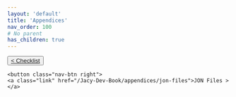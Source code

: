 ```yaml
---
layout: 'default'
title: 'Appendices'
nav_order: 100
# No parent
has_children: true
---
```



<div class="nav-btn-block">
    <button class="nav-btn left">
    <a class="link" href="/Jacy-Dev-Book/appendices/checklist.html">< Checklist</a>
</button>

    <button class="nav-btn right">
    <a class="link" href="/Jacy-Dev-Book/appendices/jon-files">JON Files ></a>
</button>

</div>
